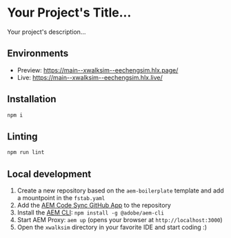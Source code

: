 # Your Project's Title...
Your project's description...

## Environments
- Preview: https://main--xwalksim--eechengsim.hlx.page/
- Live: https://main--xwalksim--eechengsim.hlx.live/

## Installation

```sh
npm i
```

## Linting

```sh
npm run lint
```

## Local development

1. Create a new repository based on the `aem-boilerplate` template and add a mountpoint in the `fstab.yaml`
1. Add the [AEM Code Sync GitHub App](https://github.com/apps/aem-code-sync) to the repository
1. Install the [AEM CLI](https://github.com/adobe/helix-cli): `npm install -g @adobe/aem-cli`
1. Start AEM Proxy: `aem up` (opens your browser at `http://localhost:3000`)
1. Open the `xwalksim` directory in your favorite IDE and start coding :)
